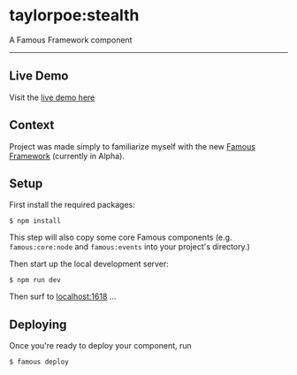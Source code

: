 # taylorpoe:stealth

A Famous Framework component

- - - -


## Live Demo
Visit the [live demo here](http://colortheory.io/stealth)

## Context
Project was made simply to familiarize myself with the new [Famous Framework](http://famous.org/framework/) (currently in Alpha).

## Setup

First install the required packages:

    $ npm install

This step will also copy some core Famous components (e.g. `famous:core:node` and `famous:events` into your project's directory.)

Then start up the local development server:

    $ npm run dev

Then surf to [localhost:1618](http://localhost:1618) ...

## Deploying

Once you're ready to deploy your component, run

    $ famous deploy
